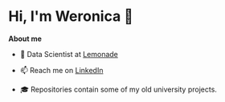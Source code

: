 # Hi, I'm Weronica 👋

**About me**

- :telescope: Data Scientist at [Lemonade](https://www.lemonade.com/)

- :mailbox: Reach me on [LinkedIn](https://www.linkedin.com/in/weronica-green/)

- 🎓 Repositories contain some of my old university projects. 
